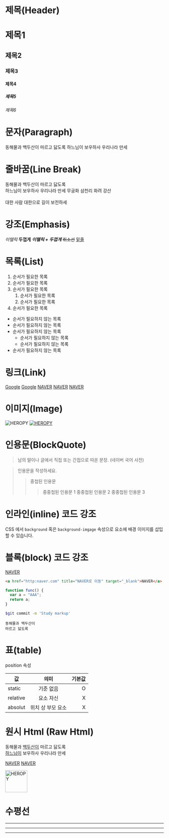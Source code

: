 # 제목(Header)

# 제목1

## 제목2

### 제목3

#### 제목4

##### 제목5

###### 제목6

# 문자(Paragraph)

동해물과 백두산이 마르고 닳도록
하느님이 보우하사 우리나라 만세

# 줄바꿈(Line Break)

동해물과 백두산이 마르고 닳도록  
하느님이 보우하사 우리나라 만세
무궁화 삼천리 화려 강산<br/>  
대한 사람 대한으로 길이 보전하세

# 강조(Emphasis)

_이텔릭_
**두껍게**
**_이텔릭 + 두껍게_**
~~취소선~~
<u>밑줄</u>

# 목록(List)

1. 순서가 필요한 목록
1. 순서가 필요한 목록
1. 순서가 필요한 목록
   1. 순서가 필요한 목록
   1. 순서가 필요한 목록
1. 순서가 필요한 목록

- 순서가 필요하지 않는 목록
- 순서가 필요하지 않는 목록
- 순서가 필요하지 않는 목록
  - 순서가 필요하지 않는 목록
  - 순서가 필요하지 않는 목록
- 순서가 필요하지 않는 목록

# 링크(Link)

<a href="http:google.com">Google</a>
[Google](http:google.com)
<a href="http:naver.com" title="NAVER로 이동">NAVER</a>
[NAVER](http:naver.com "NAVER로 이동")
<a href="http:naver.com" title="NAVER로 이동" target="_blank">NAVER</a>

# 이미지(Image)

![HEROPY](https://heropy.blog/css/images/logo.png)
[![HEROPY](https://heropy.blog/css/images/logo.png)](https://heropy.blog/)

# 인용문(BlockQuote)

> 남의 말이나 글에서 직접 또는 간접으로 따온 문장.
> (네이버 국어 사전)

> 인용문을 작성하세요.
>
> > 중첩된 인용문
> >
> > > 중중첩된 인용문 1
> > > 중중첩된 인용문 2
> > > 중중첩된 인용문 3

# 인라인(inline) 코드 강조

CSS 에서 `background` 혹은 `background-imgage` 속성으로 요소에 배경 이미지를 삽입할 수 있습니다.

# 블록(block) 코드 강조

<a href="http:naver.com" title="NAVER로 이동" target="_blank">NAVER</a>

```html
<a href="http:naver.com" title="NAVER로 이동" target="_blank">NAVER</a>
```

```javascript
function func() {
  var a = "AAA";
  return a;
}
```

```bash
$git commit -m 'Study markup'
```

```plaintext
동해물과 백두산이
마르고 닳도록
```

# 표(table)

position 속성

| 값       |       의미        | 기본값 |
| -------- | :---------------: | -----: |
| static   |     기준 없음     |      O |
| relative |     요소 자신     |      X |
| absolut  | 위치 상 부모 요소 |      X |

# 원시 Html (Raw Html)

동해물과 <span style="text-decoration:underline;">백두산이</span> 마르고 닳도록<br/>
<u>하느님이</u> 보우하사 우리나라 만세

[NAVER](http:naver.com "NAVER로 이동")
<a href="http:naver.com" title="NAVER로 이동" target="_blank">NAVER</a>

<img width="70" src="https://heropy.blog/css/images/logo.png" alt = "HEROPY" />

# 수평선

---

---

---
